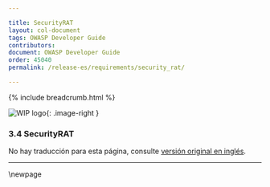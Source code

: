 ```yaml
---

title: SecurityRAT
layout: col-document
tags: OWASP Developer Guide
contributors:
document: OWASP Developer Guide
order: 45040
permalink: /release-es/requirements/security_rat/

---
```


{% include breadcrumb.html %}

<style type="text/css">
.image-right {
  height: 180px;
  display: block;
  margin-left: auto;
  margin-right: auto;
  float: right;
}
</style>

![WIP logo](../../../assets/images/dg_wip.png "Work in progress"){: .image-right }

### 3.4 SecurityRAT

No hay traducción para esta página, consulte [versión original en inglés][release0504].

----

[release0504]: https://github.com/OWASP/www-project-developer-guide/blob/main/release/05-requirements/04-security-rat.md

\newpage
